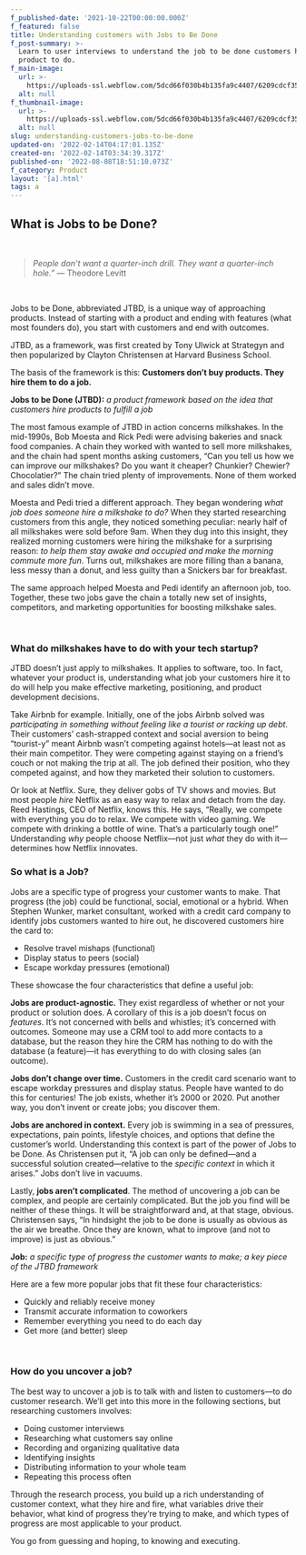 ```yaml
---
f_published-date: '2021-10-22T00:00:00.000Z'
f_featured: false
title: Understanding customers with Jobs to Be Done
f_post-summary: >-
  Learn to user interviews to understand the job to be done customers hire your
  product to do.
f_main-image:
  url: >-
    https://uploads-ssl.webflow.com/5dcd66f030b4b135fa9c4407/6209cdcf3592bf4672241c6a_5f7424d8c64316c8519d2e52_5e94669a0f3ca6af75166b1f_milkshake.jpeg
  alt: null
f_thumbnail-image:
  url: >-
    https://uploads-ssl.webflow.com/5dcd66f030b4b135fa9c4407/6209cdcf3592bf7df1241c6b_5f7424d8c643169f159d2e51_5e8126b87ce41efcf6db3dd9_placeholder%2525203.svg
  alt: null
slug: understanding-customers-jobs-to-be-done
updated-on: '2022-02-14T04:17:01.135Z'
created-on: '2022-02-14T03:34:39.317Z'
published-on: '2022-08-08T18:51:10.073Z'
f_category: Product
layout: '[a].html'
tags: a
---
```


What is Jobs to be Done? 
-------------------------

‍

> _People don’t want a quarter-inch drill. They want a quarter-inch hole.”_ — Theodore Levitt 

‍

Jobs to be Done, abbreviated JTBD, is a unique way of approaching products. Instead of starting with a product and ending with features (what most founders do), you start with customers and end with outcomes. 

  

JTBD, as a framework, was first created by Tony Ulwick at Strategyn and then popularized by Clayton Christensen at Harvard Business School.   

The basis of the framework is this: **Customers don’t buy products. They hire them to do a job.**

  

**Jobs to be Done (JTBD):** _a product framework based on the idea that customers hire products to fulfill a job_

  

The most famous example of JTBD in action concerns milkshakes. In the mid-1990s, Bob Moesta and Rick Pedi were advising bakeries and snack food companies. A chain they worked with wanted to sell more milkshakes, and the chain had spent months asking customers, “Can you tell us how we can improve our milkshakes? Do you want it cheaper? Chunkier? Chewier? Chocolatier?” The chain tried plenty of improvements. None of them worked and sales didn’t move.

  

Moesta and Pedi tried a different approach. They began wondering _what job does someone hire a milkshake to do?_ When they started researching customers from this angle, they noticed something peculiar: nearly half of all milkshakes were sold before 9am. When they dug into this insight, they realized morning customers were hiring the milkshake for a surprising reason: _to help them stay awake and occupied and make the morning commute more fun_. Turns out, milkshakes are more filling than a banana, less messy than a donut, and less guilty than a Snickers bar for breakfast. 

  

The same approach helped Moesta and Pedi identify an afternoon job, too. Together, these two jobs gave the chain a totally new set of insights, competitors, and marketing opportunities for boosting milkshake sales.  

‍

### What do milkshakes have to do with your tech startup? 

JTBD doesn’t just apply to milkshakes. It applies to software, too. In fact, whatever your product is, understanding what job your customers hire it to do will help you make effective marketing, positioning, and product development decisions.   

  

Take Airbnb for example. Initially, one of the jobs Airbnb solved was _participating in something without feeling like a tourist or racking up debt_. Their customers’ cash-strapped context and social aversion to being “tourist-y” meant Airbnb wasn’t competing against hotels—at least not as their main competitor. They were competing against staying on a friend’s couch or not making the trip at all. The job defined their position, who they competed against, and how they marketed their solution to customers. 

  

Or look at Netflix. Sure, they deliver gobs of TV shows and movies. But most people _hire_ Netflix as an easy way to relax and detach from the day. Reed Hastings, CEO of Netflix, knows this. He says, “Really, we compete with everything you do to relax. We compete with video gaming. We compete with drinking a bottle of wine. That’s a particularly tough one!” Understanding _why_ people choose Netflix—not just _what_ they do with it—determines how Netflix innovates. 

### So what is a Job?

Jobs are a specific type of progress your customer wants to make. That progress (the job) could be functional, social, emotional or a hybrid. When Stephen Wunker, market consultant, worked with a credit card company to identify jobs customers wanted to hire out, he discovered customers hire the card to:  

*   Resolve travel mishaps (functional)
*   Display status to peers (social)
*   Escape workday pressures (emotional)  
    

These showcase the four characteristics that define a useful job: 

  

**Jobs are product-agnostic.** They exist regardless of whether or not your product or solution does. A corollary of this is a job doesn’t focus on _features_. It’s not concerned with bells and whistles; it’s concerned with outcomes. Someone may use a CRM tool to add more contacts to a database, but the reason they hire the CRM has nothing to do with the database (a feature)—it has everything to do with closing sales (an outcome).  

  

**Jobs don’t change over time.** Customers in the credit card scenario want to escape workday pressures and display status. People have wanted to do this for centuries! The job exists, whether it’s 2000 or 2020. Put another way, you don’t invent or create jobs; you discover them. 

  

**Jobs are anchored in context.** Every job is swimming in a sea of pressures, expectations, pain points, lifestyle choices, and options that define the customer’s world. Understanding this context is part of the power of Jobs to be Done. As Christensen put it, “A job can only be defined—and a successful solution created—relative to the _specific context_ in which it arises.” Jobs don’t live in vacuums. 

  

Lastly, **jobs aren’t complicated**. The method of uncovering a job can be complex, and people are certainly complicated. But the job you find will be neither of these things. It will be straightforward and, at that stage, obvious. Christensen says, “In hindsight the job to be done is usually as obvious as the air we breathe. Once they are known, what to improve (and not to improve) is just as obvious.” 

  

**Job:** _a specific type of progress the customer wants to make; a key piece of the JTBD framework_  

Here are a few more popular jobs that fit these four characteristics: 

  

*   Quickly and reliably receive money 
*   Transmit accurate information to coworkers 
*   Remember everything you need to do each day
*   Get more (and better) sleep 

‍

### How do you uncover a job?

The best way to uncover a job is to talk with and listen to customers—to do customer research. We’ll get into this more in the following sections, but researching customers involves:  

*   Doing customer interviews
*   Researching what customers say online
*   Recording and organizing qualitative data
*   Identifying insights
*   Distributing information to your whole team
*   Repeating this process often  
    

Through the research process, you build up a rich understanding of customer context, what they hire and fire, what variables drive their behavior, what kind of progress they’re trying to make, and which types of progress are most applicable to your product. 

  

You go from guessing and hoping, to knowing and executing.

‍
